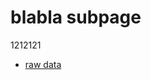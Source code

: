 # blabla subpage
1212121

- [raw data](/Feedback%20psychology%20program%20Freiburg%202022/raw%20data)


